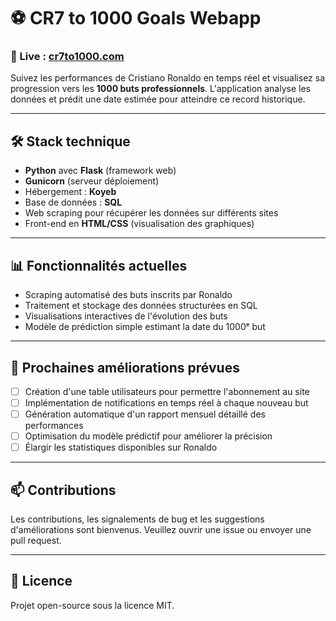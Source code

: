 # ⚽ CR7 to 1000 Goals Webapp

### 🔗 Live : [cr7to1000.com](https://cr7to1000.com)

Suivez les performances de Cristiano Ronaldo en temps réel et visualisez sa progression vers les **1000 buts professionnels**. L'application analyse les données et prédit une date estimée pour atteindre ce record historique.

---

## 🛠️ Stack technique

- **Python** avec **Flask** (framework web)
- **Gunicorn** (serveur déploiement)
- Hébergement : **Koyeb**
- Base de données : **SQL**
- Web scraping pour récupérer les données sur différents sites
- Front-end en **HTML/CSS** (visualisation des graphiques)

---

## 📊 Fonctionnalités actuelles

- Scraping automatisé des buts inscrits par Ronaldo
- Traitement et stockage des données structurées en SQL
- Visualisations interactives de l'évolution des buts
- Modèle de prédiction simple estimant la date du 1000ᵉ but

---

## 🚧 Prochaines améliorations prévues

- [ ] Création d'une table utilisateurs pour permettre l'abonnement au site
- [ ] Implémentation de notifications en temps réel à chaque nouveau but
- [ ] Génération automatique d'un rapport mensuel détaillé des performances
- [ ] Optimisation du modèle prédictif pour améliorer la précision
- [ ] Élargir les statistiques disponibles sur Ronaldo

---

## 📫 Contributions

Les contributions, les signalements de bug et les suggestions d'améliorations sont bienvenus. Veuillez ouvrir une issue ou envoyer une pull request.

---

## 📜 Licence

Projet open-source sous la licence MIT.
